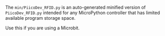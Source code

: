 The `min/PiicoDev_RFID.py` is an auto-generated minified version of `PiicoDev_RFID.py` intended for any MicroPython controller that has limited available program storage space.

Use this if you are using a Microbit.
